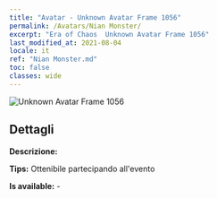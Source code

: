 ```yaml
---
title: "Avatar - Unknown Avatar Frame 1056"
permalink: /Avatars/Nian Monster/
excerpt: "Era of Chaos  Unknown Avatar Frame 1056"
last_modified_at: 2021-08-04
locale: it
ref: "Nian Monster.md"
toc: false
classes: wide
---
```

 ![Unknown Avatar Frame 1056](/images/a/avatarFrame_56.png)

## Dettagli

 **Descrizione:**  

 **Tips:** Ottenibile partecipando all'evento 

 **Is available:**  - 

